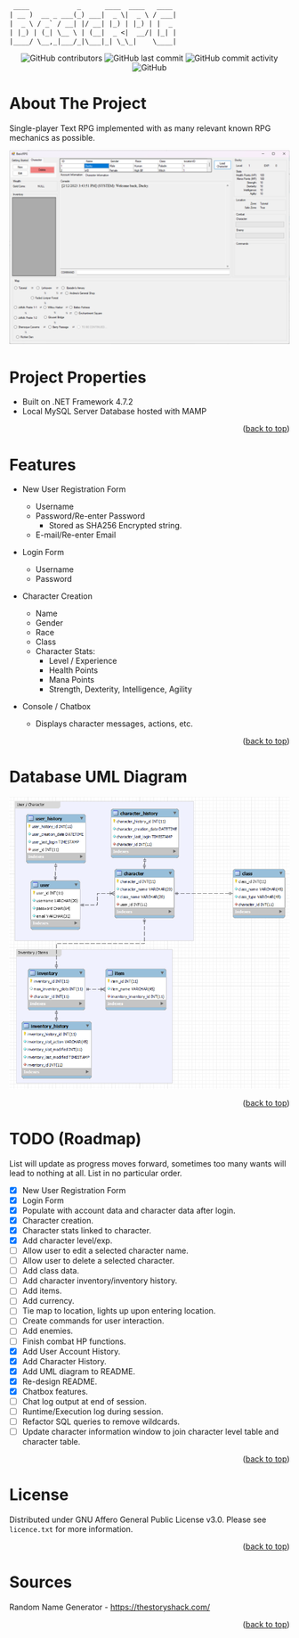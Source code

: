	 ____            _      ____  ____   ____ 
	| __ )  __ _ ___(_) ___|  _ \|  _ \ / ___|
	|  _ \ / _` / __| |/ __| |_) | |_) | |  _ 
	| |_) | (_| \__ \ | (__|  _ <|  __/| |_| |
	|____/ \__,_|___/_|\___|_| \_\_|    \____|
<div align="center">

![GitHub contributors](https://img.shields.io/github/contributors/tojohnny/BasicRPG?logo=GitHub&style=for-the-badge) ![GitHub last commit](https://img.shields.io/github/last-commit/tojohnny/BasicRPG?logo=GitHub&style=for-the-badge) ![GitHub commit activity](https://img.shields.io/github/commit-activity/m/tojohnny/BasicRPG?logo=GitHub&style=for-the-badge) ![GitHub](https://img.shields.io/github/license/tojohnny/BasicRPG?style=for-the-badge)

</div>

# About The Project
Single-player Text RPG implemented with as many relevant known RPG mechanics as possible.

![Main UI](https://github.com/tojohnny/BasicRPG/blob/master/gui/main_06.png?raw=true)

# Project Properties
- Built on .NET Framework 4.7.2
- Local MySQL Server Database hosted with MAMP

<p align="right">(<a href="#readme-top">back to top</a>)</p>

# Features
- New User Registration Form
	- Username
	- Password/Re-enter Password
		- Stored as SHA256 Encrypted string.
	- E-mail/Re-enter Email
- Login Form
	- Username
	- Password

- Character Creation
	- Name
	- Gender
	- Race
	- Class
	- Character Stats:
		- Level / Experience
		- Health Points
		- Mana Points
		- Strength, Dexterity, Intelligence, Agility
	
- Console / Chatbox
	- Displays character messages, actions, etc.

<p align="right">(<a href="#readme-top">back to top</a>)</p>

# Database UML Diagram
![UML Diagram](https://github.com/tojohnny/BasicRPG/blob/master/gui/uml_diagram_02.png?raw=true)

<p align="right">(<a href="#readme-top">back to top</a>)</p>

# TODO (Roadmap)
List will update as progress moves forward, sometimes too many wants will lead to nothing at all.
List in no particular order.
- [x] New User Registration Form
- [x] Login Form
- [x] Populate with account data and character data after login.
- [x] Character creation.
- [x] Character stats linked to character.
- [X] Add character level/exp.
- [ ] Allow user to edit a selected character name.
- [ ] Allow user to delete a selected character.
- [ ] Add class data.
- [ ] Add character inventory/inventory history.
- [ ] Add items.
- [ ] Add currency.
- [ ] Tie map to location, lights up upon entering location.
- [ ] Create commands for user interaction.
- [ ] Add enemies.
- [ ] Finish combat HP functions.
- [X] Add User Account History.
- [X] Add Character History.
- [x] Add UML diagram to README.
- [x] Re-design README.
- [x] Chatbox features.
- [ ] Chat log output at end of session.
- [ ] Runtime/Execution log during session.
- [ ] Refactor SQL queries to remove wildcards.
- [ ] Update character information window to join character level table and character table.

<p align="right">(<a href="#readme-top">back to top</a>)</p>

# License
Distributed under GNU Affero General Public License v3.0. Please see `licence.txt` for more information.

<p align="right">(<a href="#readme-top">back to top</a>)</p>

# Sources
Random Name Generator - https://thestoryshack.com/

<p align="right">(<a href="#readme-top">back to top</a>)</p>
